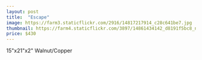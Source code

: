 ```yaml
---
layout: post
title:  "Escape"
image: https://farm3.staticflickr.com/2916/14817217914_c28c641be7.jpg
thumbnail: https://farm4.staticflickr.com/3897/14861434142_d8191f5bc8_n.jpg
price: $430
---
```


15"x21"x2" Walnut/Copper